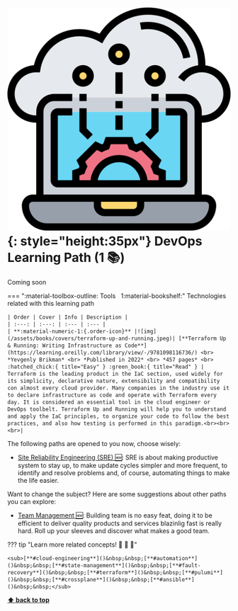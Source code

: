 

[//]: # (Auto generated file from templates)

# ![img](/assets/learning-paths/icons/devops.png){: style="height:35px"} DevOps Learning Path (1 :books:)

Coming soon



=== ":material-toolbox-outline: Tools &nbsp; 1:material-bookshelf:"
    Technologies related with this learning path

    | Order | Cover | Info | Description |
    | :---: | :---: | :--- | :--- |
    | **:material-numeric-1:{.order-icon}** |![img](/assets/books/covers/terraform-up-and-running.jpeg)| [**Terraform Up & Running: Writing Infrastructure as Code**](https://learning.oreilly.com/library/view/-/9781098116736/) <br> *Yevgenly Brikman* <br> *Published in 2022* <br> *457 pages* <br> :hatched_chick:{ title="Easy" } :green_book:{ title="Read" } | Terraform is the leading product in the IaC section, used widely for its simplicity, declarative nature, extensibility and compatibility con almost every cloud provider. Many companies in the industry use it to declare infrastructure as code and operate with Terraform every day. It is considered an essential tool in the cloud engineer or DevOps toolbelt. Terraform Up and Running will help you to understand and apply the IaC principles, to organize your code to follow the best practices, and also how testing is performed in this paradigm.<br><br><br>|


The following paths are opened to you now, choose wisely:

- [Site Reliability Engineering (SRE) :new:](/learning-paths/sre): SRE is about making productive system to stay up, to make update cycles simpler and more frequent, to identify and resolve problems and, of course, automating things to make the life easier.


Want to change the subject? Here are some suggestions about other paths you can explore:

- [Team Management :new:](/learning-paths/team-management): Building team is no easy feat, doing it to be efficient to deliver quality products and services blazinlig fast is really hard. Roll up your sleeves and discover what makes a good team.


??? tip "Learn more related concepts! :round_pushpin: :beginner: :gem:"

    <sub>[**#cloud-engineering**]()&nbsp;&nbsp;[**#automation**]()&nbsp;&nbsp;[**#state-management**]()&nbsp;&nbsp;[**#fault-recovery**]()&nbsp;&nbsp;[**#terraform**]()&nbsp;&nbsp;[**#pulumi**]()&nbsp;&nbsp;[**#crossplane**]()&nbsp;&nbsp;[**#ansible**]()&nbsp;&nbsp;</sub>

[**⬆ back to top**](#devops-learning-path-1)
